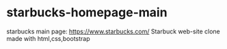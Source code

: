 # starbucks-homepage-main
starbucks main page: https://www.starbucks.com/
Starbuck web-site clone made with html,css,bootstrap 
